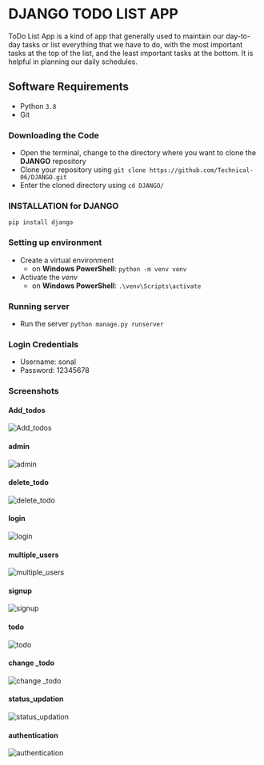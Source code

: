 # DJANGO TODO LIST APP
ToDo List App is a kind of app that generally used to maintain our day-to-day tasks or list everything that we have to do, with the most important tasks at the top of the list, and the least important tasks at the bottom. It is helpful in planning our daily schedules.

## Software Requirements

* Python `3.8`
* Git

### Downloading the Code

* Open the terminal, change to the directory where you want to clone the **DJANGO** repository
* Clone your repository using `git clone https://github.com/Technical-06/DJANGO.git`
* Enter the cloned directory using `cd DJANGO/`


### INSTALLATION for DJANGO
   `pip install django`
    

### Setting up environment

* Create a virtual environment  
  * on **Windows PowerShell**: `python -m venv venv`
* Activate the *venv* 
  * on **Windows PowerShell**: `.\venv\Scripts\activate`



### Running server

* Run the server `python manage.py runserver` 

### Login Credentials

* Username: sonal
* Password: 12345678

### Screenshots
#### Add_todos
![Add_todos](https://user-images.githubusercontent.com/98309059/155679967-23a75a23-38e2-4c41-a5db-e9df5c3db429.png)

#### admin
![admin](https://user-images.githubusercontent.com/98309059/155680236-09752844-fe70-4f47-8bee-c429e8494d2f.png)

#### delete_todo
![delete_todo](https://user-images.githubusercontent.com/98309059/155680339-7adfbf71-b99f-4ca8-a68e-a5fe94b2de87.png)

#### login
![login](https://user-images.githubusercontent.com/98309059/155680415-b4867595-797f-4181-bf4c-30a1ae755622.png)

#### multiple_users
![multiple_users](https://user-images.githubusercontent.com/98309059/155680483-65d69c78-8084-4781-b9d3-580ee5df572b.png)

#### signup
![signup](https://user-images.githubusercontent.com/98309059/155680567-ae38d7c2-c2ad-4bb6-91a4-1e4f4097e50a.png)

#### todo
![todo](https://user-images.githubusercontent.com/98309059/155680653-99df6a4a-0495-46a5-b85c-6b5205398028.png)

#### change _todo
![change _todo](https://user-images.githubusercontent.com/98309059/155680722-86814d74-7326-4569-86c0-b10ad1f05dd4.png)

#### status_updation
![status_updation](https://user-images.githubusercontent.com/98309059/155680801-7744a766-1db6-4fc0-b9af-25a1ada424b1.png)

#### authentication
![authentication](https://user-images.githubusercontent.com/98309059/155680894-52a0bece-d829-42ca-a31e-d0e90f73ece4.png)











